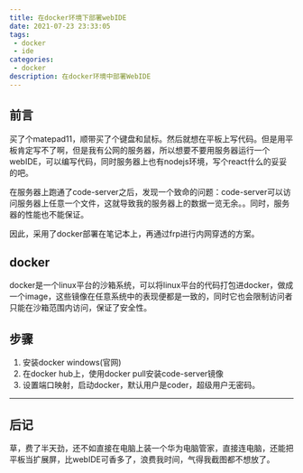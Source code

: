 ```yaml
---
title: 在docker环境下部署webIDE
date: 2021-07-23 23:33:05
tags:
 - docker
 - ide
categories:
 - docker
description: 在docker环境中部署WebIDE
---
```

## 前言
买了个matepad11，顺带买了个键盘和鼠标。然后就想在平板上写代码。但是用平板肯定写不了啊，但是我有公网的服务器，所以想要不要用服务器运行一个webIDE，可以编写代码，同时服务器上也有nodejs环境，写个react什么的妥妥的吧。

在服务器上跑通了code-server之后，发现一个致命的问题：code-server可以访问服务器上任意一个文件，这就导致我的服务器上的数据一览无余。。同时，服务器的性能也不能保证。

因此，采用了docker部署在笔记本上，再通过frp进行内网穿透的方案。

## docker
docker是一个linux平台的沙箱系统，可以将linux平台的代码打包进docker，做成一个image，这些镜像在任意系统中的表现便都是一致的，同时它也会限制访问者只能在沙箱范围内访问，保证了安全性。

## 步骤
1. 安装docker windows(官网)
2. 在docker hub上，使用docker pull安装code-server镜像
3. 设置端口映射，启动docker，默认用户是coder，超级用户无密码。

---
## 后记
草，费了半天劲，还不如直接在电脑上装一个华为电脑管家，直接连电脑，还能把平板当扩展屏，比webIDE可香多了，浪费我时间，气得我截图都不想放了。